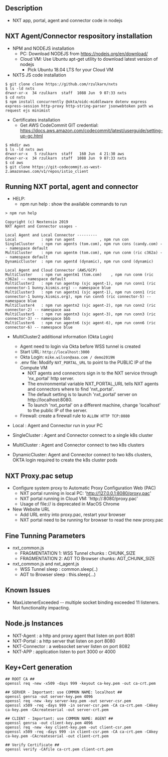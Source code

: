 ## Description
* NXT app, portal, agent and connector code in nodejs

## NXT Agent/Connector respository installation
* NPM and NODEJS installation
  * PC: Download NODEJS from https://nodejs.org/en/download/
  * Cloud VM: Use Ubuntu apt-get utility to download latest version of nodejs
    * Pick Ubuntu 18.04 LTS for your Cloud VM
* NXTS JS code installation
```
$ git clone clone https://github.com/rzulkarn/nxts
$ ls -ld nxts
drwxr-xr-x  34 rzulkarn  staff  1088 Jun  9 07:33 nxts
$ cd nxts
$ npm install concurrently @okta/oidc-middleware dotenv express express-session http-proxy http-string-parser jsonwebtoken path ws request ejs minimist
```
* Certificates installation
  * Get AWS CodeCommit GIT credential: https://docs.aws.amazon.com/codecommit/latest/userguide/setting-up-gc.html
```
$ mkdir aws
$ ls -ld nxts aws
drwxr-xr-x   5 rzulkarn  staff   160 Jun  4 21:30 aws
drwxr-xr-x  34 rzulkarn  staff  1088 Jun  9 07:33 nxts
$ cd aws 
$ git clone https://git-codecommit.us-west-2.amazonaws.com/v1/repos/istio_client
```

## Running NXT portal, agent and connector 
* HELP:
  * npm run help : show the available commands to run
```
> npm run help

Copyright (c) Nextensio 2019
NXT Agent and Connector usages -

Local Agent and Local Connector ---------
Local           : npm run agent           , npm run con
SingleCluster   : npm run agents (tom.com), npm run cons (candy.com) -- namespace default
MultiCluster    : npm run agentm (tom.com), npm run conm (ric c362a) -- namespace default
DynamicCluster  : npm run agentd (dynamic), npm run cond (dynamic)

Local Agent and Cloud Connector (AWS/GCP)
MultiCluster    : npm run agentm1 (tom.com)    , npm run conm (ric c362a) -- namespace default
MultiCluster2   : npm run agentnp (sjc agent-1), npm run conn1 (ric connector-1 bunny.kismis.org) -- namespace blue
MultiCluster3   : npm run agentn1 (sjc agent-1), npm run conn1 (ric connector-1 bunny.kismis.org), npm run conn5 (ric connector-5) -- namespace blue
MultiCluster4   : npm run agentn2 (sjc agent-2), npm run conn2 (ric connector-2) -- namespace aaa
MultiCluster5   : npm run agentn3 (sjc agent-3), npm run conn3 (ric connector-3) -- namespace bbb
MultiCluster6   : npm run agentn6 (sjc agent-6), npm run conn6 (ric connector-6) -- namespace blue
```
* MultiCluster2 additional information (Okta Login)
  * Agent need to login via Okta before WSS tunnel is created
  * Start URL: `http://localhost:3000`
  * Okta Login: `mike.wilson@aaa.com / demo2019N`
  * .env file: Modify `NXT_PORTAL_URL` to point to the PUBLIC IP of the Compute VM
    * NXT agents and connectors sign in to the NXT service through 'nx_portal' http server.
    * The environmental variable NXT_PORTAL_URL tells NXT agents and connectors where to find 'nxt_portal'.
    * The default setting is to launch 'nxt_portal' server on http://localhost:8080.
    * To launch 'nxt_portal' on a different machine, change 'localhost' to the public IP of the server.
  * Firewall: create a firewall rule to `ALLOW HTTP TCP:8080`

* Local         : Agent and Connector run in your PC
* SingleCluster : Agent and Connector connect to a single k8s cluster
* MultiCluster  : Agent and Connector connect to two k8s clusters
* DynamicCluster: Agent and Connector connect to two k8s clusters, OKTA login required to create the k8s cluster pods

## NXT Proxy.pac setup
* Configure system proxy to Automatic Proxy Configuration Web (PAC)
  * NXT portal running in local PC: 'http://127.0.0.1:8080/proxy.pac'
  * NXT portal running in Cloud VM: 'http://<VM Public IP>:8080/proxy.pac'
  * Usage of file:// is deprecated in MacOS Chrome 
* New Website URL
  * Add URL entry into proxy.pac, restart your browser
  * NXT portal need to be running for browser to read the new proxy.pac

## Fine Tunning Parameters
* nxt_common.js
  * FRAGMENTATION 1: WSS Tunnel chunks    : CHUNK_SIZE
  * FRAGMENTATION 2: AGT TO Browser chunks: AGT_CHUNK_SIZE
* nxt_common.js and nxt_agent.js
  * WSS Tunnel sleep     : common.sleep(..)
  * AGT to Browser sleep : this.sleep(...)  

## Known Issues
* MaxListenerExceeded -- multiple socket binding exceeded 11 listeners. Not functionality impacting.

## Node.js Instances
* NXT-Agent : a http and proxy agent that listen on port 8081
* NXT-Portal : a http server that listen on port 8080
* NXT-Connector : a websocket server listen on port 8082
* NXT-APP : application listen to port 3000 or 4000

## Key+Cert generation
```
## ROOT CA ##
openssl req -new -x509 -days 999 -keyout ca-key.pem -out ca-crt.pem

## SERVER - Important: use COMMON NAME: localhost ##
openssl genrsa -out server-key.pem 4096
openssl req -new -key server-key.pem -out server-csr.pem
openssl x509 -req -days 999 -in server-csr.pem -CA ca-crt.pem -CAkey ca-key.pem -CAcreateserial -out server-crt.pem

## CLIENT - Important: use COMMON NAME: AGENT ##
openssl genrsa -out client-key.pem 4096
openssl req -new -key client-key.pem -out client-csr.pem
openssl x509 -req -days 999 -in client-csr.pem -CA ca-crt.pem -CAkey ca-key.pem -CAcreateserial -out client-crt.pem

## Verify Certificate ##
openssl verify -CAfile ca-crt.pem client-crt.pem
```
